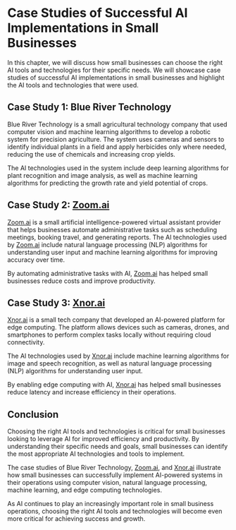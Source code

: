 Case Studies of Successful AI Implementations in Small Businesses
=============================================================================================================================================

In this chapter, we will discuss how small businesses can choose the right AI tools and technologies for their specific needs. We will showcase case studies of successful AI implementations in small businesses and highlight the AI tools and technologies that were used.

Case Study 1: Blue River Technology
-----------------------------------

Blue River Technology is a small agricultural technology company that used computer vision and machine learning algorithms to develop a robotic system for precision agriculture. The system uses cameras and sensors to identify individual plants in a field and apply herbicides only where needed, reducing the use of chemicals and increasing crop yields.

The AI technologies used in the system include deep learning algorithms for plant recognition and image analysis, as well as machine learning algorithms for predicting the growth rate and yield potential of crops.

Case Study 2: [Zoom.ai](http://Zoom.ai)
---------------------------------------

[Zoom.ai](http://Zoom.ai) is a small artificial intelligence-powered virtual assistant provider that helps businesses automate administrative tasks such as scheduling meetings, booking travel, and generating reports. The AI technologies used by [Zoom.ai](http://Zoom.ai) include natural language processing (NLP) algorithms for understanding user input and machine learning algorithms for improving accuracy over time.

By automating administrative tasks with AI, [Zoom.ai](http://Zoom.ai) has helped small businesses reduce costs and improve productivity.

Case Study 3: [Xnor.ai](http://Xnor.ai)
---------------------------------------

[Xnor.ai](http://Xnor.ai) is a small tech company that developed an AI-powered platform for edge computing. The platform allows devices such as cameras, drones, and smartphones to perform complex tasks locally without requiring cloud connectivity.

The AI technologies used by [Xnor.ai](http://Xnor.ai) include machine learning algorithms for image and speech recognition, as well as natural language processing (NLP) algorithms for understanding user input.

By enabling edge computing with AI, [Xnor.ai](http://Xnor.ai) has helped small businesses reduce latency and increase efficiency in their operations.

Conclusion
----------

Choosing the right AI tools and technologies is critical for small businesses looking to leverage AI for improved efficiency and productivity. By understanding their specific needs and goals, small businesses can identify the most appropriate AI technologies and tools to implement.

The case studies of Blue River Technology, [Zoom.ai](http://Zoom.ai), and [Xnor.ai](http://Xnor.ai) illustrate how small businesses can successfully implement AI-powered systems in their operations using computer vision, natural language processing, machine learning, and edge computing technologies.

As AI continues to play an increasingly important role in small business operations, choosing the right AI tools and technologies will become even more critical for achieving success and growth.
